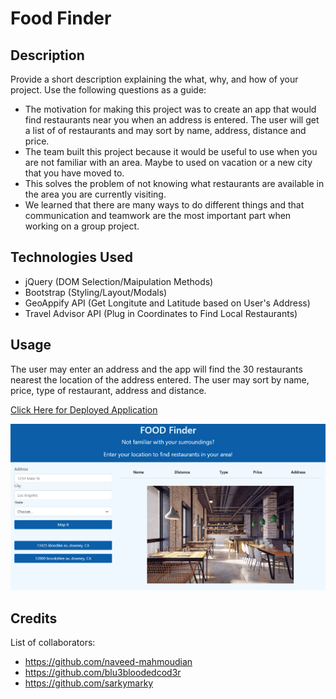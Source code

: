 # Food Finder

## Description

Provide a short description explaining the what, why, and how of your project. Use the following questions as a guide:

- The motivation for making this project was to create an app that would find restaurants near you when an address is entered. The user will get a list of of restaurants and may sort by name, address, distance and price.
- The team built this project because it would be useful to use when you are not familiar with an area. Maybe to used on vacation or a new city that you have moved to.
- This solves the problem of not knowing what restaurants are available in the area you are currently visiting.
- We learned that there are many ways to do different things and that communication and teamwork are the most important part when working on a group project.

## Technologies Used

- jQuery (DOM Selection/Maipulation Methods)
- Bootstrap (Styling/Layout/Modals)
- GeoAppify API (Get Longitute and Latitude based on User's Address)
- Travel Advisor API (Plug in Coordinates to Find Local Restaurants)

## Usage

The user may enter an address and the app will find the 30 restaurants nearest the location of the address entered. The user may sort by name, price, type of restaurant, address and distance.

[Click Here for Deployed Application](https://naveed-mahmoudian.github.io/Food-Finder-App/)

![Screenshot of Food Finder app table headings, picture ofa table in a restaurant](./assets/images/readmescreenshot.png)

## Credits

List of collaborators:
- https://github.com/naveed-mahmoudian
- https://github.com/blu3bloodedcod3r
- https://github.com/sarkymarky
